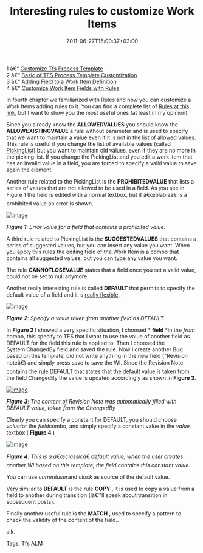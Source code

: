 ﻿---
title: "Interesting rules to customize Work Items"
description: ""
date: 2011-06-27T15:00:37+02:00
draft: false
tags: [Process Template,Tfs]
categories: [Team Foundation Server]
---
1 â€“ [Customize Tfs Process Template](http://www.codewrecks.com/blog/index.php/2011/06/22/customize-tfs-process-template/)  
2 â€“ [Basic of TFS Process Template Customization](http://www.codewrecks.com/blog/index.php/2011/06/23/basic-of-tfs-process-template-customization/)  
3 â€“ [Adding Field to a Work Item Definition](http://www.codewrecks.com/blog/index.php/2011/06/24/customization-of-tfs-process-template-adding-field-to-a-work-item-definition/)  
4 â€“ [Customize Work Item Fields with Rules](http://www.codewrecks.com/blog/index.php/2011/06/25/customize-work-items-fields-with-rules/)

In fourth chapter we familiarized with Rules and how you can customize a Work Items adding rules to it. You can find a complete list of [Rules at this link](http://msdn.microsoft.com/en-us/library/ms194953%28v=VS.100%29.aspx), but I want to show you the most useful ones (at least in my opinion).

Since you already know the  **ALLOWEDVALUES** you should know the  **ALLOWEXISTINGVALUE** a rule without parameter and is used to specify that we want to maintain a value even if it is not in the list of allowed values. This rule is useful if you change the list of available values (called [PickingList](http://msdn.microsoft.com/en-us/library/ms194947.aspx)) but you want to maintain old values, even if they are no more in the picking list. If you change the PickingList and you edit a work item that has an invalid value in a field, you are forced to specify a valid value to save again the element.

Another rule related to the PickingList is the  **PROHIBITEDVALUE** that lists a series of values that are not allowed to be used in a field. As you see in Figure 1 the field is edited with a normal textbox, but if â€œblablaâ€ is a prohibited value an error is shown.

[![image](https://www.codewrecks.com/blog/wp-content/uploads/2011/06/image_thumb31.png "image")](https://www.codewrecks.com/blog/wp-content/uploads/2011/06/image31.png)

 ***Figure 1***: *Error value for a field that contains a prohibited value.*

A third rule related to PickingList is the  **SUGGESTEDVALUES** that contains a series of suggested values, but you can insert any value you want. When you apply this rules the editing field of the Work Item is a combo that contains all suggested values, but you can type any value you want.

The rule  **CANNOTLOSEVALUE** states that a field once you set a valid value, could not be set to null anymore.

Another really interesting rule is called  **DEFAULT** that permits to specify the default value of a field and it is [really flexible](http://msdn.microsoft.com/en-us/library/ms194948.aspx).

[![image](https://www.codewrecks.com/blog/wp-content/uploads/2011/06/image_thumb32.png "image")](https://www.codewrecks.com/blog/wp-content/uploads/2011/06/image32.png)

 ***Figure 2***: *Specify a value taken from another field as DEFAULT.*

In  **Figure 2** I showed a very specific situation, I choosed * **field** *in the *from* combo, this specify to TFS that I want to use the value of another field as DEFAULT for the field this rule is applied to. Then I choosed the System.ChangedBy field and saved the rule. Now I create another Bug based on this template, did not write anything in the new field ("Revision noteâ€) and simply press save to save the WI. Since the Revision Note contains the rule DEFAULT that states that the default value is taken from the field ChangedBy the value is updated accordingly as shown in  **Figure 3**.

[![image](http://blogs.ugidotnet.org/images/blogs_ugidotnet_org/rgm/Windows-Live-Writer/Personalizzare-i-Work-Item-di-TFS_AFA7/image_thumb_2.png "image")](http://blogs.ugidotnet.org/images/blogs_ugidotnet_org/rgm/Windows-Live-Writer/Personalizzare-i-Work-Item-di-TFS_AFA7/image_6.png)

 ***Figure 3***: *The content of Revision Note was automatically filled with DEFAULT value, taken from the ChangedBy*

Clearly you can specify a constant for DEFAULT, you should choose *value*for the *field*combo, and simply specify a constant value in the *value* textbox ( **Figure 4** )

[![image](http://blogs.ugidotnet.org/images/blogs_ugidotnet_org/rgm/Windows-Live-Writer/Personalizzare-i-Work-Item-di-TFS_AFA7/image_thumb_3.png "image")](http://blogs.ugidotnet.org/images/blogs_ugidotnet_org/rgm/Windows-Live-Writer/Personalizzare-i-Work-Item-di-TFS_AFA7/image_8.png)

 ***Figure 4***: *This is a â€œclassicâ€ default value, when the user creates another WI based on this template, the field contains this constant value.*

You can use *currentuser*and *clock* as source of the default value.

Very similar to  **DEFAULT** is the rule  **COPY** , it is used to copy a value from a field to another during transition (Iâ€™ll speak about transition in subsequent posts).

Finally another useful rule is the  **MATCH** , used to specify a pattern to check the validity of the content of the field..

alk.

Tags: [Tfs](http://technorati.com/tag/Tfs) [ALM](http://technorati.com/tag/ALM)
